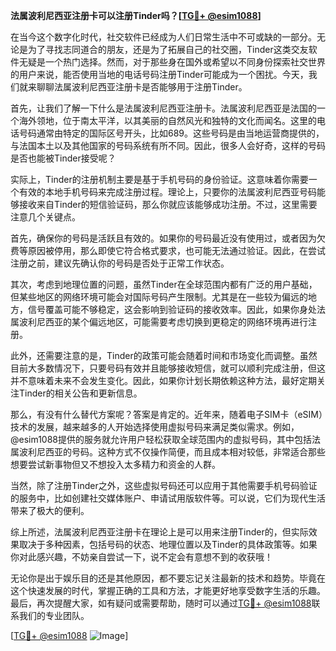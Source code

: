 **法属波利尼西亚注册卡可以注册Tinder吗？[[TG💪+ @esim1088](https://t.me/s/esim1088)]**

在当今这个数字化时代，社交软件已经成为人们日常生活中不可或缺的一部分。无论是为了寻找志同道合的朋友，还是为了拓展自己的社交圈，Tinder这类交友软件无疑是一个热门选择。然而，对于那些身在国外或希望以不同身份探索社交世界的用户来说，能否使用当地的电话号码注册Tinder可能成为一个困扰。今天，我们就来聊聊法属波利尼西亚注册卡是否能够用于注册Tinder。

首先，让我们了解一下什么是法属波利尼西亚注册卡。法属波利尼西亚是法国的一个海外领地，位于南太平洋，以其美丽的自然风光和独特的文化而闻名。这里的电话号码通常由特定的国际区号开头，比如689。这些号码是由当地运营商提供的，与法国本土以及其他国家的号码系统有所不同。因此，很多人会好奇，这样的号码是否也能被Tinder接受呢？

实际上，Tinder的注册机制主要是基于手机号码的身份验证。这意味着你需要一个有效的本地手机号码来完成注册过程。理论上，只要你的法属波利尼西亚号码能够接收来自Tinder的短信验证码，那么你就应该能够成功注册。不过，这里需要注意几个关键点。

首先，确保你的号码是活跃且有效的。如果你的号码最近没有使用过，或者因为欠费等原因被停用，那么即使它符合格式要求，也可能无法通过验证。因此，在尝试注册之前，建议先确认你的号码是否处于正常工作状态。

其次，考虑到地理位置的问题，虽然Tinder在全球范围内都有广泛的用户基础，但某些地区的网络环境可能会对国际号码产生限制。尤其是在一些较为偏远的地方，信号覆盖可能不够稳定，这会影响到验证码的接收效率。因此，如果你身处法属波利尼西亚的某个偏远地区，可能需要考虑切换到更稳定的网络环境再进行注册。

此外，还需要注意的是，Tinder的政策可能会随着时间和市场变化而调整。虽然目前大多数情况下，只要号码有效并且能够接收短信，就可以顺利完成注册，但这并不意味着未来不会发生变化。因此，如果你计划长期依赖这种方法，最好定期关注Tinder的相关公告和更新信息。

那么，有没有什么替代方案呢？答案是肯定的。近年来，随着电子SIM卡（eSIM）技术的发展，越来越多的人开始选择使用虚拟号码来满足类似需求。例如，@esim1088提供的服务就允许用户轻松获取全球范围内的虚拟号码，其中包括法属波利尼西亚的号码。这种方式不仅操作简便，而且成本相对较低，非常适合那些想要尝试新事物但又不想投入太多精力和资金的人群。

当然，除了注册Tinder之外，这些虚拟号码还可以应用于其他需要手机号码验证的服务中，比如创建社交媒体账户、申请试用版软件等。可以说，它们为现代生活带来了极大的便利。

综上所述，法属波利尼西亚注册卡在理论上是可以用来注册Tinder的，但实际效果取决于多种因素，包括号码的状态、地理位置以及Tinder的具体政策等。如果你对此感兴趣，不妨亲自尝试一下，说不定会有意想不到的收获哦！

无论你是出于娱乐目的还是其他原因，都不要忘记关注最新的技术和趋势。毕竟在这个快速发展的时代，掌握正确的工具和方法，才能更好地享受数字生活的乐趣。最后，再次提醒大家，如有疑问或需要帮助，随时可以通过[TG💪+ @esim1088](https://t.me/s/esim1088)联系我们的专业团队。

[[TG💪+ @esim1088](https://t.me/s/esim1088) ![Image](https://i.postimg.cc/4NQfJmqS/Snipaste-2025-05-13-00-14-12.png)]